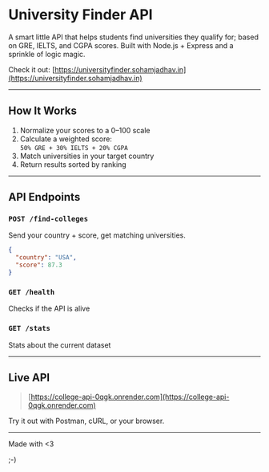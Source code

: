 # University Finder API

A smart little API that helps students find universities they qualify for; based on GRE, IELTS, and CGPA scores. Built with Node.js + Express and a sprinkle of logic magic.

Check it out: [https://universityfinder.sohamjadhav.in](https://universityfinder.sohamjadhav.in)


---

## How It Works

1. Normalize your scores to a 0–100 scale  
2. Calculate a weighted score:  
   `50% GRE + 30% IELTS + 20% CGPA`  
3. Match universities in your target country  
4. Return results sorted by ranking

---

##  API Endpoints

### `POST /find-colleges`
Send your country + score, get matching universities.

```json
{
  "country": "USA",
  "score": 87.3
}
```

### `GET /health`

Checks if the API is alive 

### `GET /stats`

Stats about the current dataset 

---

## Live API

> [https://college-api-0qgk.onrender.com](https://college-api-0qgk.onrender.com)

Try it out with Postman, cURL, or your browser.

---

Made with <3

;-)
